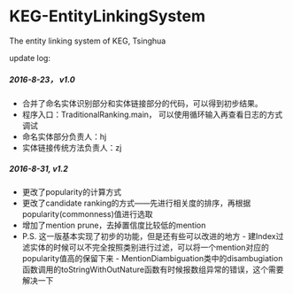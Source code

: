 ﻿# KEG-EntityLinkingSystem
The entity linking system of KEG, Tsinghua

update log:
##### 2016-8-23， v1.0
- 合并了命名实体识别部分和实体链接部分的代码，可以得到初步结果。
- 程序入口：TraditionalRanking.main， 可以使用循环输入再查看日志的方式调试
- 命名实体部分负责人：hj
- 实体链接传统方法负责人：zj

##### 2016-8-31, v1.2
- 更改了popularity的计算方式
- 更改了candidate ranking的方式——先进行相关度的排序，再根据popularity(commonness)值进行选取
- 增加了mention prune，去掉置信度比较低的mention
- P.S. 这一版基本实现了初步的功能，但是还有些可以改进的地方
		- 建Index过滤实体的时候可以不完全按照类别进行过滤，可以将一个mention对应的popularity值高的保留下来
		- MentionDiambiguation类中的disambugiation函数调用的toStringWithOutNature函数有时候报数组异常的错误，这个需要解决一下
	